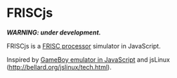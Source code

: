 FRISCjs
=======

***WARNING: under development.***

FRISCjs is a [FRISC processor](http://www.fer.hr/rasip/knjige/frisc) simulator in JavaScript. 

Inspired by [GameBoy emulator in JavaScript](http://imrannazar.com/GameBoy-Emulation-in-JavaScript:-The-CPU) and jsLinux (http://bellard.org/jslinux/tech.html).
